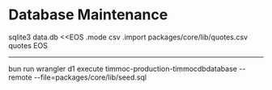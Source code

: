 # Database Maintenance

sqlite3 data.db <<EOS
.mode csv
.import packages/core/lib/quotes.csv quotes
EOS

---

bun run wrangler d1 execute timmoc-production-timmocdbdatabase --remote --file=packages/core/lib/seed.sql
